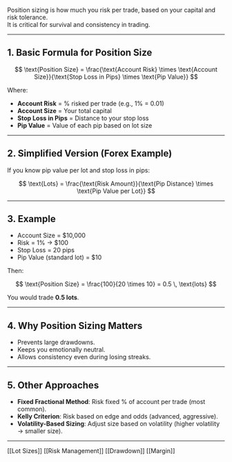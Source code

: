 Position sizing is how much you risk per trade, based on your capital and risk tolerance.  
It is critical for survival and consistency in trading.

---

## 1. **Basic Formula for Position Size**

$$
\text{Position Size} = \frac{\text{Account Risk} \times \text{Account Size}}{\text{Stop Loss in Pips} \times \text{Pip Value}}
$$

Where:

- **Account Risk** = % risked per trade (e.g., 1% = 0.01)
- **Account Size** = Your total capital
- **Stop Loss in Pips** = Distance to your stop loss
- **Pip Value** = Value of each pip based on lot size

---

## 2. **Simplified Version (Forex Example)**

If you know pip value per lot and stop loss in pips:

$$
\text{Lots} = \frac{\text{Risk Amount}}{\text{Pip Distance} \times \text{Pip Value per Lot}}
$$

---

## 3. **Example**

- Account Size = $10,000
- Risk = 1% → $100
- Stop Loss = 20 pips
- Pip Value (standard lot) = $10

Then:

$$
\text{Position Size} = \frac{100}{20 \times 10} = 0.5 \, \text{lots}
$$

You would trade **0.5 lots**.

---

## 4. **Why Position Sizing Matters**

- Prevents large drawdowns.
- Keeps you emotionally neutral.
- Allows consistency even during losing streaks.

---

## 5. **Other Approaches**

- **Fixed Fractional Method**: Risk fixed % of account per trade (most common).
- **Kelly Criterion**: Risk based on edge and odds (advanced, aggressive).
- **Volatility-Based Sizing**: Adjust size based on volatility (higher volatility → smaller size).

---

[[Lot Sizes]] [[Risk Management]] [[Drawdown]] [[Margin]]